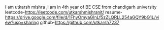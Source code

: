 I am utkarsh mishra ,i am in 4th year of BE CSE from chandigarh university
leetcode-https://leetcode.com/utkarshmishranit/
resume-https://drive.google.com/file/d/1FhyOmyaGInLf5zZLQRLL254aGQY9bG1L/view?usp=sharing
github-https://github.com/utkarsh7237

